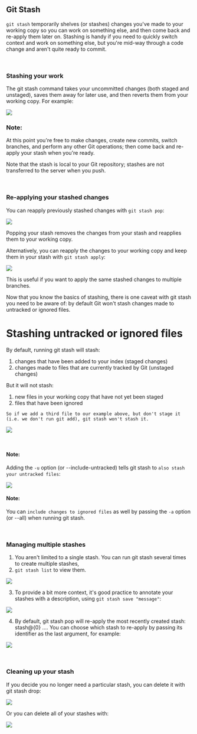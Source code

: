 ## Git Stash
`git stash` temporarily shelves (or stashes) changes you've made to your working copy so you can work on something else, and then come back and re-apply them later on. Stashing is handy if you need to quickly switch context and work on something else, but you're mid-way through a code change and aren't quite ready to commit.

<br />

### Stashing your work
The git stash command takes your uncommitted changes (both staged and unstaged), saves them away for later use, and then reverts them from your working copy. For example:

![](/assets/git-stash-1.png)

### Note:
At this point you're free to make changes, create new commits, switch branches, and perform any other Git operations; then come back and re-apply your stash when you're ready.

Note that the stash is local to your Git repository; stashes are not transferred to the server when you push.

<br />

### Re-applying your stashed changes
You can reapply previously stashed changes with `git stash pop`:

![](./assets/git-stash-2.png)

Popping your stash removes the changes from your stash and reapplies them to your working copy.

Alternatively, you can reapply the changes to your working copy and keep them in your stash with `git stash apply`:

![](./assets/git-stash-3.png)

This is useful if you want to apply the same stashed changes to multiple branches.

Now that you know the basics of stashing, there is one caveat with git stash you need to be aware of: by default Git won't stash changes made to untracked or ignored files.

# Stashing untracked or ignored files

By default, running git stash will stash:
1. changes that have been added to your index (staged changes)
2. changes made to files that are currently tracked by Git (unstaged changes)

But it will not stash:
1. new files in your working copy that have not yet been staged
2. files that have been ignored

```
So if we add a third file to our example above, but don't stage it (i.e. we don't run git add), git stash won't stash it.
```

![](./assets/gits-stash-4.png)

<br />

#### Note: 
Adding the `-u` option (or --include-untracked) tells git stash to `also stash your untracked files`:

![](./assets/git-stash-5.png)

#### Note:

You can `include changes to ignored files` as well by passing the `-a` option (or --all) when running git stash.

<br />

### Managing multiple stashes
1. You aren't limited to a single stash. You can run git stash several times to create multiple stashes, 
2. `git stash list` to view them. 

![](./assets/git-stash-6.png)

3. To provide a bit more context, it's good practice to annotate your stashes with a description, using `git stash save "message"`:

![](./assets/git-stash-7.png)

4. By default, git stash pop will re-apply the most recently created stash: stash@{0} .... 
You can choose which stash to re-apply by passing its identifier as the last argument, for example:

![](./assets/git-stash-8.png)

<br />

### Cleaning up your stash
If you decide you no longer need a particular stash, you can delete it with git stash drop:

![](./assets/git-stash-9.png)

Or you can delete all of your stashes with:

![](./assets/git-stash-10.png)